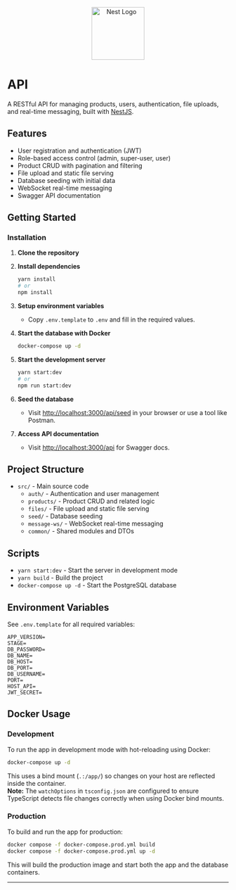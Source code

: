 <p align="center">
  <a href="http://nestjs.com/" target="blank"><img src="https://nestjs.com/img/logo-small.svg" width="120" alt="Nest Logo" /></a>
</p>

# API

A RESTful API for managing products, users, authentication, file uploads, and real-time messaging, built with [NestJS](https://nestjs.com/).

## Features

- User registration and authentication (JWT)
- Role-based access control (admin, super-user, user)
- Product CRUD with pagination and filtering
- File upload and static file serving
- Database seeding with initial data
- WebSocket real-time messaging
- Swagger API documentation

## Getting Started

### Installation

1. **Clone the repository**

2. **Install dependencies**
   ```sh
   yarn install
   # or
   npm install
   ```

3. **Setup environment variables**
   - Copy `.env.template` to `.env` and fill in the required values.

4. **Start the database with Docker**
   ```sh
   docker-compose up -d
   ```

5. **Start the development server**
   ```sh
   yarn start:dev
   # or
   npm run start:dev
   ```

6. **Seed the database**
   - Visit [http://localhost:3000/api/seed](http://localhost:3000/api/seed) in your browser or use a tool like Postman.

7. **Access API documentation**
   - Visit [http://localhost:3000/api](http://localhost:3000/api) for Swagger docs.

## Project Structure

- `src/` - Main source code
  - `auth/` - Authentication and user management
  - `products/` - Product CRUD and related logic
  - `files/` - File upload and static file serving
  - `seed/` - Database seeding
  - `message-ws/` - WebSocket real-time messaging
  - `common/` - Shared modules and DTOs

## Scripts

- `yarn start:dev` - Start the server in development mode
- `yarn build` - Build the project
- `docker-compose up -d` - Start the PostgreSQL database

## Environment Variables

See `.env.template` for all required variables:

```
APP_VERSION=
STAGE=
DB_PASSWORD=
DB_NAME=
DB_HOST=
DB_PORT=
DB_USERNAME=
PORT=
HOST_API=
JWT_SECRET=
```

## Docker Usage

### Development

To run the app in development mode with hot-reloading using Docker:

```sh
docker-compose up -d
```

This uses a bind mount (`.:/app/`) so changes on your host are reflected inside the container.  
**Note:** The `watchOptions` in `tsconfig.json` are configured to ensure TypeScript detects file changes correctly when using Docker bind mounts.

### Production

To build and run the app for production:

```sh
docker compose -f docker-compose.prod.yml build
docker compose -f docker-compose.prod.yml up -d
```

This will build the production image and start both the app and the database containers.

---
